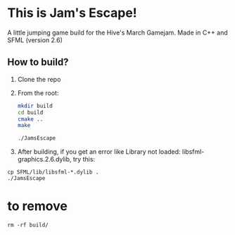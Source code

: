 # This is Jam's Escape!

A little jumping game build for the Hive's March Gamejam.
Made in C++ and SFML (version 2.6)

## How to build?

1. Clone the repo
2. From the root:


   ```bash
   mkdir build
   cd build
   cmake ..
   make

   ./JamsEscape
   ```

3. After building, if you get an error like Library not loaded: libsfml-graphics.2.6.dylib, try this:

```
cp SFML/lib/libsfml-*.dylib .
./JamsEscape

```

   # to remove

   ``` rm -rf build/ ```
